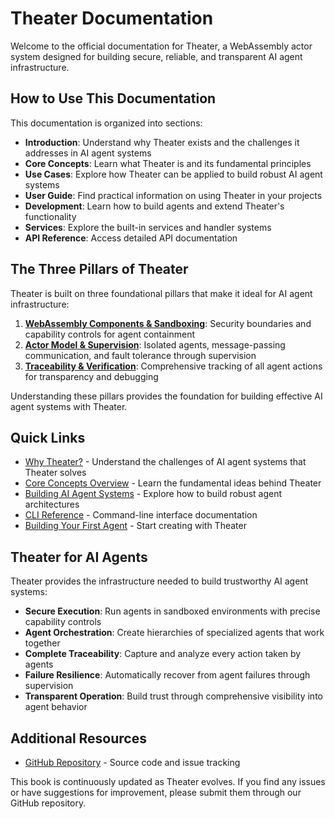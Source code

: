 # Theater Documentation

Welcome to the official documentation for Theater, a WebAssembly actor system designed for building secure, reliable, and transparent AI agent infrastructure.

## How to Use This Documentation

This documentation is organized into sections:

- **Introduction**: Understand why Theater exists and the challenges it addresses in AI agent systems
- **Core Concepts**: Learn what Theater is and its fundamental principles
- **Use Cases**: Explore how Theater can be applied to build robust AI agent systems
- **User Guide**: Find practical information on using Theater in your projects
- **Development**: Learn how to build agents and extend Theater's functionality
- **Services**: Explore the built-in services and handler systems
- **API Reference**: Access detailed API documentation

## The Three Pillars of Theater

Theater is built on three foundational pillars that make it ideal for AI agent infrastructure:

1. **[WebAssembly Components & Sandboxing](core-concepts/wasm-components.md)**: Security boundaries and capability controls for agent containment
2. **[Actor Model & Supervision](core-concepts/actor-model.md)**: Isolated agents, message-passing communication, and fault tolerance through supervision
3. **[Traceability & Verification](core-concepts/traceability.md)**: Comprehensive tracking of all agent actions for transparency and debugging

Understanding these pillars provides the foundation for building effective AI agent systems with Theater.

## Quick Links

- [Why Theater?](introduction/why-theater.md) - Understand the challenges of AI agent systems that Theater solves
- [Core Concepts Overview](core-concepts/README.md) - Learn the fundamental ideas behind Theater
- [Building AI Agent Systems](use-cases/ai-agents.md) - Explore how to build robust agent architectures
- [CLI Reference](user-guide/cli.md) - Command-line interface documentation
- [Building Your First Agent](development/building-actors.md) - Start creating with Theater

## Theater for AI Agents

Theater provides the infrastructure needed to build trustworthy AI agent systems:

- **Secure Execution**: Run agents in sandboxed environments with precise capability controls
- **Agent Orchestration**: Create hierarchies of specialized agents that work together
- **Complete Traceability**: Capture and analyze every action taken by agents
- **Failure Resilience**: Automatically recover from agent failures through supervision
- **Transparent Operation**: Build trust through comprehensive visibility into agent behavior

## Additional Resources

- [GitHub Repository](https://github.com/colinrozzi/theater) - Source code and issue tracking

This book is continuously updated as Theater evolves. If you find any issues or have suggestions for improvement, please submit them through our GitHub repository.
